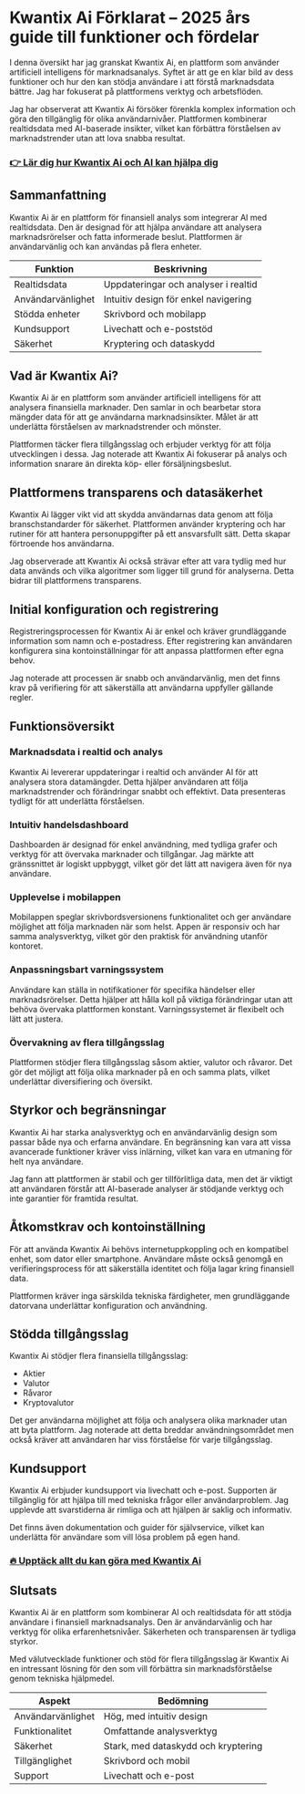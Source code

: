 # Kwantix Ai Förklarat – 2025 års guide till funktioner och fördelar
   
I denna översikt har jag granskat Kwantix Ai, en plattform som använder artificiell intelligens för marknadsanalys. Syftet är att ge en klar bild av dess funktioner och hur den kan stödja användare i att förstå marknadsdata bättre. Jag har fokuserat på plattformens verktyg och arbetsflöden.

Jag har observerat att Kwantix Ai försöker förenkla komplex information och göra den tillgänglig för olika användarnivåer. Plattformen kombinerar realtidsdata med AI-baserade insikter, vilket kan förbättra förståelsen av marknadstrender utan att lova snabba resultat.

### [👉 Lär dig hur Kwantix Ai och AI kan hjälpa dig](https://tinyurl.com/2yt3jj7y)
## Sammanfattning  
Kwantix Ai är en plattform för finansiell analys som integrerar AI med realtidsdata. Den är designad för att hjälpa användare att analysera marknadsrörelser och fatta informerade beslut. Plattformen är användarvänlig och kan användas på flera enheter.

| Funktion               | Beskrivning                                  |
|-----------------------|----------------------------------------------|
| Realtidsdata          | Uppdateringar och analyser i realtid         |
| Användarvänlighet     | Intuitiv design för enkel navigering         |
| Stödda enheter        | Skrivbord och mobilapp                        |
| Kundsupport           | Livechatt och e-poststöd                      |
| Säkerhet              | Kryptering och dataskydd                       |

## Vad är Kwantix Ai?  
Kwantix Ai är en plattform som använder artificiell intelligens för att analysera finansiella marknader. Den samlar in och bearbetar stora mängder data för att ge användarna marknadsinsikter. Målet är att underlätta förståelsen av marknadstrender och mönster.

Plattformen täcker flera tillgångsslag och erbjuder verktyg för att följa utvecklingen i dessa. Jag noterade att Kwantix Ai fokuserar på analys och information snarare än direkta köp- eller försäljningsbeslut.

## Plattformens transparens och datasäkerhet  
Kwantix Ai lägger vikt vid att skydda användarnas data genom att följa branschstandarder för säkerhet. Plattformen använder kryptering och har rutiner för att hantera personuppgifter på ett ansvarsfullt sätt. Detta skapar förtroende hos användarna.

Jag observerade att Kwantix Ai också strävar efter att vara tydlig med hur data används och vilka algoritmer som ligger till grund för analyserna. Detta bidrar till plattformens transparens.

## Initial konfiguration och registrering  
Registreringsprocessen för Kwantix Ai är enkel och kräver grundläggande information som namn och e-postadress. Efter registrering kan användaren konfigurera sina kontoinställningar för att anpassa plattformen efter egna behov.

Jag noterade att processen är snabb och användarvänlig, men det finns krav på verifiering för att säkerställa att användarna uppfyller gällande regler.

## Funktionsöversikt  

### Marknadsdata i realtid och analys  
Kwantix Ai levererar uppdateringar i realtid och använder AI för att analysera stora datamängder. Detta hjälper användaren att följa marknadstrender och förändringar snabbt och effektivt. Data presenteras tydligt för att underlätta förståelsen.

### Intuitiv handelsdashboard  
Dashboarden är designad för enkel användning, med tydliga grafer och verktyg för att övervaka marknader och tillgångar. Jag märkte att gränssnittet är logiskt uppbyggt, vilket gör det lätt att navigera även för nya användare.

### Upplevelse i mobilappen  
Mobilappen speglar skrivbordsversionens funktionalitet och ger användare möjlighet att följa marknaden när som helst. Appen är responsiv och har samma analysverktyg, vilket gör den praktisk för användning utanför kontoret.

### Anpassningsbart varningssystem  
Användare kan ställa in notifikationer för specifika händelser eller marknadsrörelser. Detta hjälper att hålla koll på viktiga förändringar utan att behöva övervaka plattformen konstant. Varningssystemet är flexibelt och lätt att justera.

### Övervakning av flera tillgångsslag  
Plattformen stödjer flera tillgångsslag såsom aktier, valutor och råvaror. Det gör det möjligt att följa olika marknader på en och samma plats, vilket underlättar diversifiering och översikt.

## Styrkor och begränsningar  
Kwantix Ai har starka analysverktyg och en användarvänlig design som passar både nya och erfarna användare. En begränsning kan vara att vissa avancerade funktioner kräver viss inlärning, vilket kan vara en utmaning för helt nya användare.

Jag fann att plattformen är stabil och ger tillförlitliga data, men det är viktigt att användaren förstår att AI-baserade analyser är stödjande verktyg och inte garantier för framtida resultat.

## Åtkomstkrav och kontoinställning  
För att använda Kwantix Ai behövs internetuppkoppling och en kompatibel enhet, som dator eller smartphone. Användare måste också genomgå en verifieringsprocess för att säkerställa identitet och följa lagar kring finansiell data.

Plattformen kräver inga särskilda tekniska färdigheter, men grundläggande datorvana underlättar konfiguration och användning.

## Stödda tillgångsslag  
Kwantix Ai stödjer flera finansiella tillgångsslag:  
- Aktier  
- Valutor  
- Råvaror  
- Kryptovalutor  

Det ger användarna möjlighet att följa och analysera olika marknader utan att byta plattform. Jag noterade att detta breddar användningsområdet men också kräver att användaren har viss förståelse för varje tillgångsslag.

## Kundsupport  
Kwantix Ai erbjuder kundsupport via livechatt och e-post. Supporten är tillgänglig för att hjälpa till med tekniska frågor eller användarproblem. Jag upplevde att svarstiderna är rimliga och att hjälpen är saklig och informativ.

Det finns även dokumentation och guider för självservice, vilket kan underlätta för användare som vill lösa problem på egen hand.

### [🔥 Upptäck allt du kan göra med Kwantix Ai](https://tinyurl.com/2yt3jj7y)
## Slutsats  
Kwantix Ai är en plattform som kombinerar AI och realtidsdata för att stödja användare i finansiell marknadsanalys. Den är användarvänlig och har verktyg för olika erfarenhetsnivåer. Säkerheten och transparensen är tydliga styrkor.

Med välutvecklade funktioner och stöd för flera tillgångsslag är Kwantix Ai en intressant lösning för den som vill förbättra sin marknadsförståelse genom tekniska hjälpmedel.

| Aspekt                 | Bedömning                                  |
|------------------------|--------------------------------------------|
| Användarvänlighet      | Hög, med intuitiv design                    |
| Funktionalitet         | Omfattande analysverktyg                    |
| Säkerhet               | Stark, med dataskydd och kryptering        |
| Tillgänglighet         | Skrivbord och mobil                          |
| Support                | Livechatt och e-post                        |